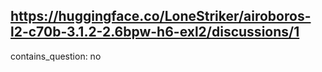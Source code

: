 ## https://huggingface.co/LoneStriker/airoboros-l2-c70b-3.1.2-2.6bpw-h6-exl2/discussions/1

contains_question: no